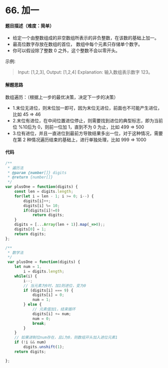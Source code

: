 <!--
 * @Author: your name
 * @Date: 2020-03-12 23:20:54
 * @LastEditTime: 2020-04-19 22:31:37
 * @LastEditors: Please set LastEditors
 * @Description: In User Settings Edit
 * @FilePath: /leetcode_fe/51-100/53_最大子序和.md
 -->
# 66. 加一

#### 题目描述（难度：简单）
+ 给定一个由整数组成的非空数组所表示的非负整数，在该数的基础上加一。
+ 最高位数字存放在数组的首位， 数组中每个元素只存储单个数字。
+ 你可以假设除了整数 0 之外，这个整数不会以零开头。

示例:
> Input: [1,2,3],
> Output: [1,2,4]
> Explanation: 输入数组表示数字 123。


#### 解题思路
数组遍历：（根据上一步的最优决策，决定下一步的决策）

- 1.末位无进位，则末位加一即可，因为末位无进位，前面也不可能产生进位，比如 45 => 46
- 2.末位有进位，在中间位置进位停止，则需要找到进位的典型标志，即为当前位 %10后为 0，则前一位加 1，直到不为 0 为止，比如 499 => 500
- 3.位有进位，并且一直进位到最前方导致结果多出一位，对于这种情况，需要在第 2 种情况遍历结束的基础上，进行单独处理，比如 999 => 1000

#### 代码

```javascript
/**
 * 遍历法
 * @param {number[]} digits
 * @return {number[]}
 */
var plusOne = function(digits) {
    const len = digits.length;
    for(let i = len - 1; i >= 0; i--) {
        digits[i]++;
        digits[i] %= 10;
        if(digits[i]!=0)
            return digits;
    }
    digits = [...Array(len + 1)].map(_=>0);;
    digits[0] = 1;
    return digits;
};

/**
 * 数学法
 */
 var plusOne = function(digits) {
    let num = 1,
        i = digits.length;
    while(i) {
        i--;
        // 当元素为9时，加1则进位，变为0
        if (digits[i] === 9) {
            digits[i] = 0;
            num = 1;
        } else {
            // 元素值加1，结束循环
            digits[i] += num;
            num = 0;
            break;
        }
    }
    // 如果进制位num存在，且i为0，则数组开头加入进位元素1
    if (!i && num)
        digits.unshift(1);
    return digits;

};
```

